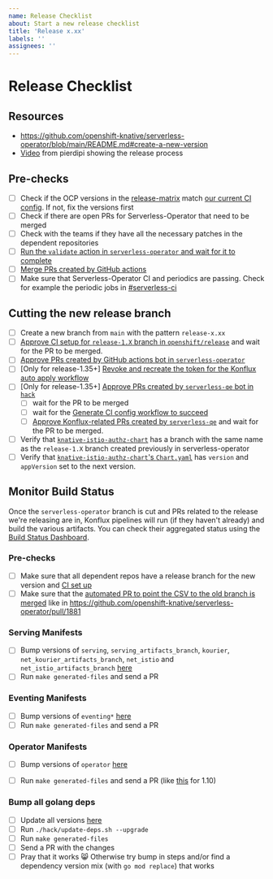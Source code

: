 ```yaml
---
name: Release Checklist
about: Start a new release checklist
title: 'Release x.xx'
labels: ''
assignees: ''
---
```


# Release Checklist

## Resources
- https://github.com/openshift-knative/serverless-operator/blob/main/README.md#create-a-new-version
- [Video](https://drive.google.com/drive/u/0/folders/1j1KF_1dUl6x0oiN2aVKlapAYXo1dGUDG) from pierdipi showing the release process

## Pre-checks
- [ ] Check if the OCP versions in the [release-matrix](https://docs.google.com/spreadsheets/d/1HTxR37_MM03_JQImW-KmAFk1oEQ83fXzfGxdfWQSX6o/edit#gid=0) match [our current CI config](https://github.com/openshift-knative/hack/tree/main/config). If not, fix the versions first
- [ ] Check if there are open PRs for Serverless-Operator that need to be merged
- [ ] Check with the teams if they have all the necessary patches in the dependent repositories
- [ ] [Run the `validate` action in `serverless-operator` and wait for it to complete](https://github.com/openshift-knative/serverless-operator/actions/workflows/validate.yaml)
- [ ] [Merge PRs created by GitHub actions](https://github.com/openshift-knative/serverless-operator/pulls/app%2Fgithub-actions)
- [ ] Make sure that Serverless-Operator CI and periodics are passing. Check for example the periodic jobs in [#serverless-ci](https://redhat.enterprise.slack.com/archives/CHTTRCUBC) 

## Cutting the new release branch
- [ ] Create a new branch from `main` with the pattern `release-x.xx`
- [ ] [Approve CI setup for `release-1.X` branch in `openshift/release`](https://github.com/openshift/release/pulls/serverless-qe) and wait for the PR to be merged.
- [ ] [Approve PRs created by GitHub actions bot in `serverless-operator`](https://github.com/openshift-knative/serverless-operator/pulls/app%2Fgithub-actions)
- [ ] [Only for release-1.35+] [Revoke and recreate the token for the Konflux auto apply workflow](https://github.com/openshift-knative/hack/tree/main/cmd/konflux-apply#revoke-and-recreate-token)
- [ ] [Only for release-1.35+] [Approve PRs created by `serverless-qe` bot in `hack`](https://github.com/openshift-knative/hack/pulls/serverless-qe)
  - [ ] wait for the PR to be merged
  - [ ] wait for the [Generate CI config workflow to succeed](https://github.com/openshift-knative/hack/actions/workflows/release-generate-ci.yaml?query=event%3Apush++)
  - [ ] [Approve Konflux-related PRs created by `serverless-qe`](https://github.com/pulls?q=is%3Aopen+is%3Apr+author%3Aserverless-qe+archived%3Afalse+%22Konflux%22) and wait for the PR to be merged.
- [ ] Verify that [`knative-istio-authz-chart`](https://github.com/openshift-knative/knative-istio-authz-chart/branches) has a branch with the same name as the `release-1.X` branch created previously in   serverless-operator
- [ ] Verify that [`knative-istio-authz-chart`'s `Chart.yaml`](https://github.com/openshift-knative/knative-istio-authz-chart/blob/main/Chart.yaml) has `version` and `appVersion` set to the next version.

## Monitor Build Status

Once the `serverless-operator` branch is cut and PRs related to the release we're releasing are in,
Konflux pipelines will run (if they haven't already) and build the various artifacts.
You can check their aggregated status using the
[Build Status Dashboard](https://openshift-knative.github.io/hack/).

### Pre-checks
- [ ] Make sure that all dependent repos have a release branch for the new version and [CI set up](https://github.com/openshift-knative/hack)
- [ ] Make sure that the [automated PR to point the CSV to the old branch is merged](https://github.com/openshift-knative/serverless-operator/pulls?q=is%3Apr+author%3Aapp%2Fgithub-actions+release-+is%3Aopen) like in https://github.com/openshift-knative/serverless-operator/pull/1881

### Serving Manifests
- [ ] Bump versions of `serving`, `serving_artifacts_branch`, `kourier`, `net_kourier_artifacts_branch`, `net_istio` and `net_istio_artifacts_branch`  [here](https://github.com/openshift-knative/serverless-operator/blob/main/olm-catalog/serverless-operator/project.yaml#L34)
- [ ] Run `make generated-files` and send a PR

### Eventing Manifests
- [ ] Bump versions of `eventing*`  [here](https://github.com/openshift-knative/serverless-operator/blob/main/olm-catalog/serverless-operator/project.yaml#L34)
- [ ] Run `make generated-files` and send a PR

### Operator Manifests
- [ ] Bump versions of `operator`  [here](https://github.com/openshift-knative/serverless-operator/blob/main/olm-catalog/serverless-operator/project.yaml#L34)
- [ ] Run `make generated-files` and send a PR (like [this](https://github.com/openshift-knative/serverless-operator/pull/2177) for 1.10)


### Bump all golang deps
- [ ] Update all versions  [here](https://github.com/openshift-knative/serverless-operator/blob/main/hack/update-deps.sh#L18)
- [ ] Run `./hack/update-deps.sh --upgrade`
- [ ] Run `make generated-files`
- [ ] Send a PR with the changes
- [ ] Pray that it works 😸  Otherwise try bump in steps and/or find a dependency version mix (with `go mod replace`) that works
